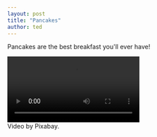 ```yaml
---
layout: post
title: "Pancakes"
author: ted
---
```

Pancakes are the best breakfast you'll ever have!

<p class="information">
  <video controls src="{{ site.url }}/assets/videos/pancakes.mp4" type="video/mp4">
    This video couldn't be loaded!
  </video><br>
  Video by Pixabay.
</p>
